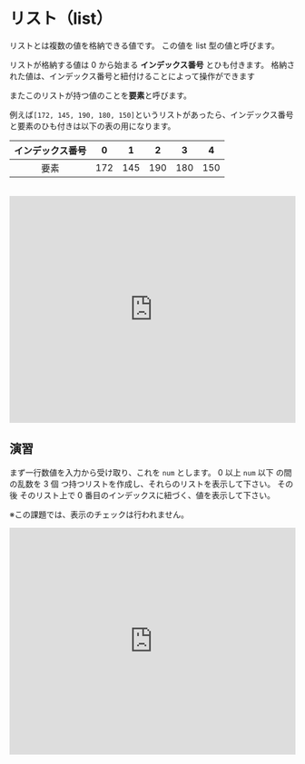 # リスト（list）

リストとは複数の値を格納できる値です。
この値を list 型の値と呼びます。

リストが格納する値は 0 から始まる **インデックス番号** とひも付きます。
格納された値は、インデックス番号と紐付けることによって操作ができます

またこのリストが持つ値のことを**要素**と呼びます。

例えば`[172, 145, 190, 180, 150]`というリストがあったら、インデックス番号と要素のひも付きは以下の表の用になります。

| インデックス番号 |  0  |  1  |  2  |  3  |  4  |
| :--------------: | :-: | :-: | :-: | :-: | :-: |
|       要素       | 172 | 145 | 190 | 180 | 150 |

<br>

<iframe height="400px" width="100%" src="https://repl.it/@akakou/10-1?lite=true" scrolling="no" frameborder="no" allowtransparency="true" allowfullscreen="true" sandbox="allow-forms allow-pointer-lock allow-popups allow-same-origin allow-scripts allow-modals"></iframe>

## 演習

まず一行数値を入力から受け取り、これを `num` とします。
0 以上 `num` 以下 の間の乱数を 3 個 つ持つリストを作成し、それらのリストを表示して下さい。
その後 そのリスト上で 0 番目のインデックスに紐づく、値を表示して下さい。

※この課題では、表示のチェックは行われません。

<iframe height="400px" width="100%" src="https://repl.it/@akakou/10-2?lite=true" scrolling="no" frameborder="no" allowtransparency="true" allowfullscreen="true" sandbox="allow-forms allow-pointer-lock allow-popups allow-same-origin allow-scripts allow-modals"></iframe>
